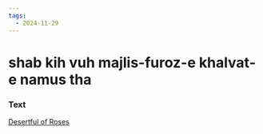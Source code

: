 ```yaml
---
tags:
  - 2024-11-29
---
```

# shab kih vuh majlis-furoz-e khalvat-e namus tha

### Text
[Desertful of Roses](https://franpritchett.com/00ghalib/039/index_039.html)


